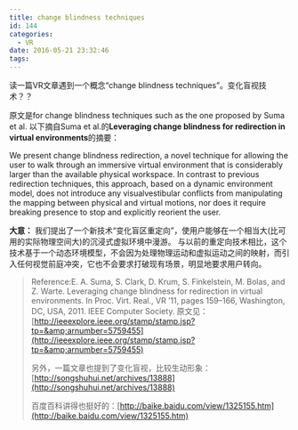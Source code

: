 ```yaml
---
title: change blindness techniques
id: 144
categories:
  - VR
date: 2016-05-21 23:32:46
tags:
---
```


读一篇VR文章遇到一个概念“change blindness techniques”。变化盲视技术？？

原文是for change blindness techniques such as the one proposed by Suma et al. 以下摘自Suma et al.的**Leveraging change blindness for redirection in virtual environments**的摘要：

We present change blindness redirection, a novel technique for allowing the user to walk through an immersive virtual environment that is considerably larger than the available physical workspace. In contrast to previous redirection techniques, this approach, based on a dynamic environment model, does not introduce any visualvestibular conflicts from manipulating the mapping between physical and virtual motions, nor does it require breaking presence to stop and explicitly reorient the user.

**大意：** 我们提出了一个新技术“变化盲区重定向”，使用户能够在一个相当大(比可用的实际物理空间大)的沉浸式虚拟环境中漫游。 与以前的重定向技术相比，这个技术基于一个动态环境模型，不会因为处理物理运动和虚拟运动之间的映射，而引入任何视觉前庭冲突，它也不会要求打破现有场景，明显地要求用户转向。

> Reference:E. A. Suma, S. Clark, D. Krum, S. Finkelstein, M. Bolas, and Z. Warte. Leveraging change blindness for redirection in virtual environments. In Proc. Virt. Real., VR ’11, pages 159–166, Washington, DC, USA, 2011\. IEEE Computer Society. 原文见：[http://ieeexplore.ieee.org/stamp/stamp.jsp?tp=&amp;arnumber=5759455](http://ieeexplore.ieee.org/stamp/stamp.jsp?tp=&amp;arnumber=5759455)
> 
> 另外，一篇文章也提到了变化盲视，比较生动形象：[http://songshuhui.net/archives/13888](http://songshuhui.net/archives/13888)
> 
> 百度百科讲得也挺好的：[http://baike.baidu.com/view/1325155.htm](http://baike.baidu.com/view/1325155.htm)